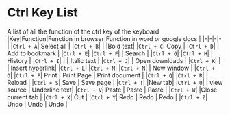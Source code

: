 # Ctrl Key List
A list of all the function of the ctrl key of the keyboard
|Key|Function|Function in browser|Function in word or google docs |
|-|-|-|-|
|````Ctrl + A````| Select all |
|````Ctrl + B````| | |Bold text|
|````Ctrl + C````| Copy |
|````Ctrl + D````| | Add to bookmark |
|````Ctrl + E````|
|````Ctrl + F````| | Search |
|````Ctrl + G````|
|````Ctrl + H````| | History |
|````Ctrl + I````| | | Italic text |
|````Ctrl + J````| | Open downloads |
|````Ctrl + K````| | | Insert hyperlink|
|````Ctrl + L````| 
|````Ctrl + M````|
|````Ctrl + N````| | New window | 
|````Ctrl + O````|
|````Ctrl + P````| Print | Print Page | Print document |
|````Ctrl + Q````|
|````Ctrl + R````| | Reload |
|````Ctrl + S````| Save | Save page |
|````Ctrl + T````| |New tab|
|````Ctrl + U````| | view source | Underline text|
|````Ctrl + V````| Paste | Paste | Paste |
|````Ctrl + W````| |Close current tab |
|````Ctrl + X````| Cut |
|````Ctrl + Y````| Redo | Redo | Redo |
|````Ctrl + Z````| Undo | Undo | Undo |
